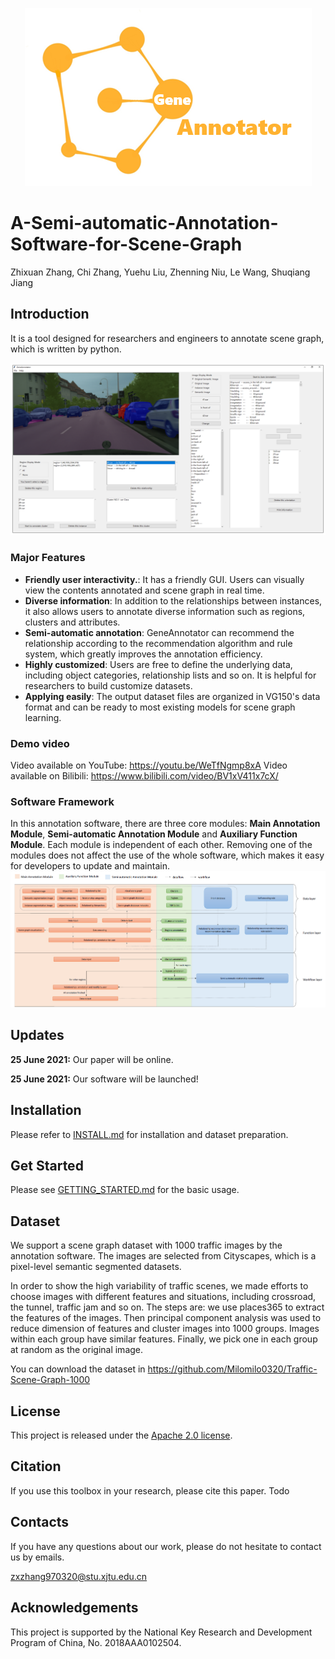 <p align="center">
    <img src='teaser_image/logo.png'>
</p>

# A-Semi-automatic-Annotation-Software-for-Scene-Graph

Zhixuan Zhang, Chi Zhang, Yuehu Liu, Zhenning Niu, Le Wang, Shuqiang Jiang


## Introduction

It is a tool designed for researchers and engineers to annotate scene graph, which is written by python.

![image](teaser_image/UI.png)

### Major Features

- **Friendly user interactivity.**: It has a friendly GUI. Users can visually view the contents annotated and scene graph in real time.
- **Diverse information**: In addition to the relationships between instances, it also allows users to annotate diverse information such as regions, clusters and attributes.
- **Semi-automatic annotation**: GeneAnnotator can recommend the relationship according to the recommendation algorithm and rule system, which greatly improves the annotation efficiency.
- **Highly customized**: Users are free to define the underlying data, including object categories, relationship lists and so on. It is helpful for researchers to build customize datasets.
- **Applying easily**: The output dataset files are organized in VG150's data format and can be ready to most existing models for scene graph learning.

### Demo video
Video available on YouTube: https://youtu.be/WeTfNgmp8xA
Video available on Bilibili: https://www.bilibili.com/video/BV1xV411x7cX/


### Software Framework

In this annotation software, there are three core modules: **Main Annotation Module**, **Semi-automatic Annotation Module** and **Auxiliary Function Module**.  Each module is independent of each other. Removing one of the modules does not affect the use of the whole software, which makes it easy for developers to update and maintain.
![image](teaser_image/overview.png)


## Updates

 **25 June 2021:** Our paper will be online.

 **25 June 2021:** Our software will be launched!

## Installation

Please refer to [INSTALL.md](docs/INSTALL.md) for installation and dataset preparation.

## Get Started

Please see [GETTING_STARTED.md](docs/GETTING_STARTED.md) for the basic usage.

## Dataset
We support a scene graph dataset with 1000 traffic images by the annotation software. The images are selected from Cityscapes, which is a pixel-level semantic segmented datasets. 

In order to show the high variability of traffic scenes, we made efforts to choose images with different features and situations, including crossroad, the tunnel, traffic jam and so on. The steps are: we use places365 to extract the features of the images. Then principal component analysis was used to reduce dimension of features and cluster images into 1000 groups. Images within each group have similar features. Finally, we pick one in each group at random as the original image.

You can download the dataset in https://github.com/Milomilo0320/Traffic-Scene-Graph-1000
## License

This project is released under the [Apache 2.0 license](LICENSE).

## Citation

If you use this toolbox in your research, please cite this paper.
Todo

## Contacts

If you have any questions about our work, please do not hesitate to contact us by emails.

 [zxzhang970320@stu.xjtu.edu.cn](mailto:zxzhang970320@stu.xjtu.edu.cn)

## Acknowledgements

This project is supported by the National Key Research and Development Program of China, No. 2018AAA0102504.





